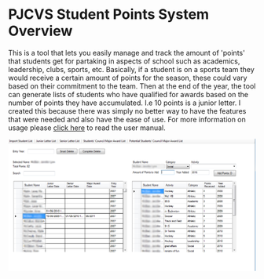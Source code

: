 # PJCVS Student Points System Overview
This is a tool that lets you easily manage and track the amount of 'points' that students get for partaking in aspects of school such as academics, leadership, clubs, sports, etc. Basically, if a student is on a sports team they would receive a certain amount of points for the season, these could vary based on their commitment to the team. Then at the end of the year, the tool can generate lists of students who have qualified for awards based on the number of points they have accumulated. I.e 10 points is a junior letter.
I created this because there was simply no better way to have the features that were needed and also have the ease of use. For more information on usage please [click here](https://github.com/kushp/PJCVSStudentPointsSystem/blob/master/PJ%20Student%20Points/PJCVS%20Student%20Points%20Manual.pdf) to read the user manual. 

![Interface](https://github.com/kushp/PJCVSStudentPointsSystem/blob/master/PJ%20Student%20Points/OverviewPJStudentPoints.png?raw=true)
